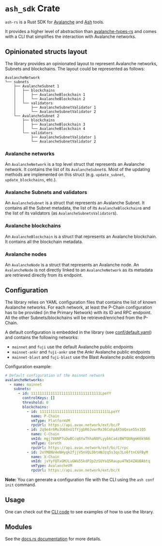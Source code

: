 # `ash_sdk` Crate

`ash-rs` is a Rust SDK for [Avalanche](https://avax.network) and [Ash](https://ash.center) tools.

It provides a higher level of abstraction than [avalanche-types-rs](https://github.com/ava-labs/avalanche-types-rs) and comes with a CLI that simplifies the interaction with Avalanche networks.

## Opinionated structs layout

The library provides an opinionated layout to represent Avalanche networks, Subnets and blockchains. The layout could be represented as follows:

```
AvalancheNetwork
└── subnets
    ├── AvalancheSubnet 1
    │   ├── blockchains
    │   │   ├── AvalancheBlockchain 1
    │   │   └── AvalancheBlockchain 2
    │   └── validators
    │       ├── AvalancheSubnetValidator 1
    │       └── AvalancheSubnetValidator 2
    └── AvalancheSubnet 2
        ├── blockchains
        │   ├── AvalancheBlockchain 3
        │   └── AvalancheBlockchain 4
        └── validators
            ├── AvalancheSubnetValidator 1
            └── AvalancheSubnetValidator 2
```

### Avalanche networks

An `AvalancheNetwork` is a top level struct that represents an Avalanche network. It contains the list of its `AvalancheSubnet`s. Most of the updating methods are implemented on this struct (e.g. `update_subnet`, `update_blockchains`, etc.).

### Avalanche Subnets and validators

An `AvalancheSubnet` is a struct that represents an Avalanche Subnet. It contains all the Subnet metadata, the list of its `AvalancheBlockchain`s and the list of its validators (as `AvalancheSubnetsValidator`s).

### Avalanche blockchains

An `AvalancheBlockchain` is a struct that represents an Avalanche blockchain. It contains all the blockchain metadata.

### Avalanche nodes

An `AvalancheNode` is a struct that represents an Avalanche node. An `AvalancheNode` is not directly linked to an `AvalancheNetwork` as its metadata are retrieved directly from its endpoint.

## Configuration

The library relies on YAML configuration files that contains the list of known Avalanche networks. For each network, at least the P-Chain configuration has to be provided (in the Primary Network) with its ID and RPC endpoint. All the other Subnets/blockchains will be retrieved/enriched from the P-Chain.

A default configuration is embedded in the library (see [conf/default.yaml](https://github.com/AshAvalanche/ash-rs/blob/main/crates/ash_sdk/conf/default.yml)) and contains the following networks:

- `mainnet` and `fuji` use the default Avalanche public endpoints
- `mainnet-ankr` and `fuji-ankr` use the Ankr Avalanche public endpoints
- `mainnet-blast` and `fuji-blast` use the Blast Avalanche public endpoints

Configuration example:

```yaml
# Default configuration of the mainnet network
avalancheNetworks:
  - name: mainnet
    subnets:
      - id: 11111111111111111111111111111111LpoYY
        controlKeys: []
        threshold: 0
        blockchains:
          - id: 11111111111111111111111111111111LpoYY
            name: P-Chain
            vmType: PlatformVM
            rpcUrl: https://api.avax.network/ext/bc/P
          - id: 2q9e4r6Mu3U68nU1fYjgbR6JvwrRx36CohpAX5UQxse55x1Q5
            name: C-Chain
            vmId: mgj786NP7uDwBCcq6YwThhaN8FLyybkCa4zBWTQbNgmK6k9A6
            vmType: Coreth
            rpcUrl: https://api.avax.network/ext/bc/C/rpc
          - id: 2oYMBNV4eNHyqk2fjjV5nVQLDbtmNJzq5s3qs3Lo6ftnC6FByM
            name: X-Chain
            vmId: jvYyfQTxGMJLuGWa55kdP2p2zSUYsQ5Raupu4TW34ZAUBAbtq
            vmType: AvalancheVM
            rpcUrl: https://api.avax.network/ext/bc/X
```

**Note:** You can generate a configuration file with the CLI using the `ash conf init` command.

## Usage

One can check out the [CLI code](https://github.com/AshAvalanche/ash-rs/tree/main/crates/ash_cli) to see examples of how to use the library.

## Modules

See the [docs.rs documentation](https://docs.rs/ash_sdk) for more details.
